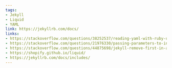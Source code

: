 ```yaml
---
tags:
- Jekyll
- Liquid
- YAML
link: https://jekyllrb.com/docs/
links:
- https://stackoverflow.com/questions/38252537/reading-yaml-with-ruby-unexpected-return-type
- https://stackoverflow.com/questions/21976330/passing-parameters-to-inclusion-in-liquid-templates
- https://stackoverflow.com/questions/44875698/jekyll-remove-first-in-array
- https://shopify.github.io/liquid/
- https://jekyllrb.com/docs/includes/
---
```


